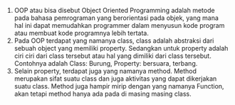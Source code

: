 1. OOP atau bisa disebut Object Oriented Programming adalah metode pada bahasa pemrograman yang berorientasi pada objek, yang mana hal ini dapat memudahkan programmer dalam menyusun kode program atau membuat kode programnya lebih tertata.
2. Pada OOP terdapat yang namanya class, class adalah abstraksi dari sebuah object yang memiliki property. Sedangkan untuk property adalah ciri ciri dari class tersebut atau hal yang dimiliki dari class tersebut. Contohnya adalah Class: Burung, Property: bersuara, terbang.
3. Selain property, terdapat juga yang namanya method. Method merupakan sifat suatu class dan juga aktivitas yang dapat dikerjakan suatu class. Method juga hampir mirip dengan yang namanya Function, akan tetapi method hanya ada pada di masing masing class.